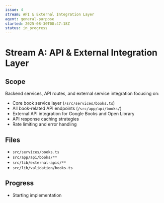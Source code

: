 ```yaml
---
issue: 4
stream: API & External Integration Layer
agent: general-purpose
started: 2025-08-30T08:47:18Z
status: in_progress
---
```


# Stream A: API & External Integration Layer

## Scope
Backend services, API routes, and external service integration focusing on:
- Core book service layer (`/src/services/books.ts`)
- All book-related API endpoints (`/src/app/api/books/`)
- External API integration for Google Books and Open Library
- API response caching strategies
- Rate limiting and error handling

## Files
- `src/services/books.ts`
- `src/app/api/books/**`
- `src/lib/external-apis/**`
- `src/lib/validation/books.ts`

## Progress
- Starting implementation